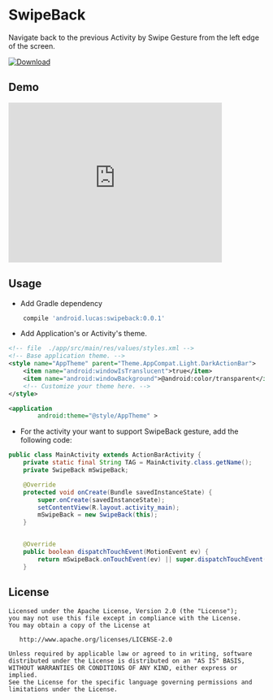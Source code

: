SwipeBack 
=============================
Navigate back to the previous Activity by Swipe Gesture from the left edge of the screen.

[ ![Download](https://api.bintray.com/packages/xianminx/maven/SwipeBack/images/download.svg) ](https://bintray.com/xianminx/maven/SwipeBack/_latestVersion)

## Demo

<iframe width="420" height="315" src="https://www.youtube.com/embed/QoQxScMfRUk" frameborder="0" allowfullscreen></iframe>

## Usage

* Add Gradle dependency

```groovy
    compile 'android.lucas:swipeback:0.0.1'
```

* Add Application's or Activity's theme.


```xml
<!-- file  ./app/src/main/res/values/styles.xml -->
<!-- Base application theme. -->
<style name="AppTheme" parent="Theme.AppCompat.Light.DarkActionBar">
    <item name="android:windowIsTranslucent">true</item>
    <item name="android:windowBackground">@android:color/transparent</item>
    <!-- Customize your theme here. -->
</style>
```

```xml
<application
        android:theme="@style/AppTheme" >
```

* For the activity your want to support SwipeBack gesture, add the following code:

```java
public class MainActivity extends ActionBarActivity {
    private static final String TAG = MainActivity.class.getName();
    private SwipeBack mSwipeBack;

    @Override
    protected void onCreate(Bundle savedInstanceState) {
        super.onCreate(savedInstanceState);
        setContentView(R.layout.activity_main);
        mSwipeBack = new SwipeBack(this);
    }


    @Override
    public boolean dispatchTouchEvent(MotionEvent ev) {
        return mSwipeBack.onTouchEvent(ev) || super.dispatchTouchEvent(ev);
    }
```


License
-------

    Licensed under the Apache License, Version 2.0 (the "License");
    you may not use this file except in compliance with the License.
    You may obtain a copy of the License at

       http://www.apache.org/licenses/LICENSE-2.0

    Unless required by applicable law or agreed to in writing, software
    distributed under the License is distributed on an "AS IS" BASIS,
    WITHOUT WARRANTIES OR CONDITIONS OF ANY KIND, either express or implied.
    See the License for the specific language governing permissions and
    limitations under the License.


